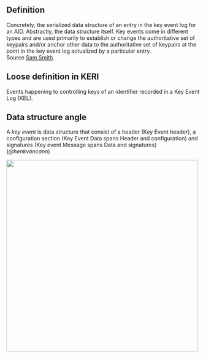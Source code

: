 ## Definition
Concretely, the serialized data structure of an entry in the key event log for an AID. Abstractly, the data structure itself. Key events come in different types and are used primarily to establish or change the authoritative set of keypairs and/or anchor other data to the authoritative set of keypairs at the point in the key event log actualized by a particular entry.\
Source [Sam Smith](https://github.com/WebOfTrust/ietf-keri/blob/main/draft-ssmith-keri.md#basic-terminology)

## Loose definition in KERI
Events happening to controlling keys of an identifier recorded in a Key Event Log (KEL).

## Data structure angle
A _key event_ is data structure that consist of a header (Key Event header), a configuration section (Key Event Data spans Header and configuration) and signatures (Key event Message spans Data and signatures)\
(_@henkvancann_)

<img src="https://github.com/WebOfTrust/keri/blob/main/images/Key-Event.png" width="500">